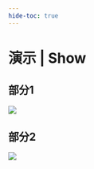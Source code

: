```yaml
---
hide-toc: true
---
```


# 演示 | Show

## 部分1

![](/docs/img/1.gif)

## 部分2

![](/docs/img/2.gif) 
      

